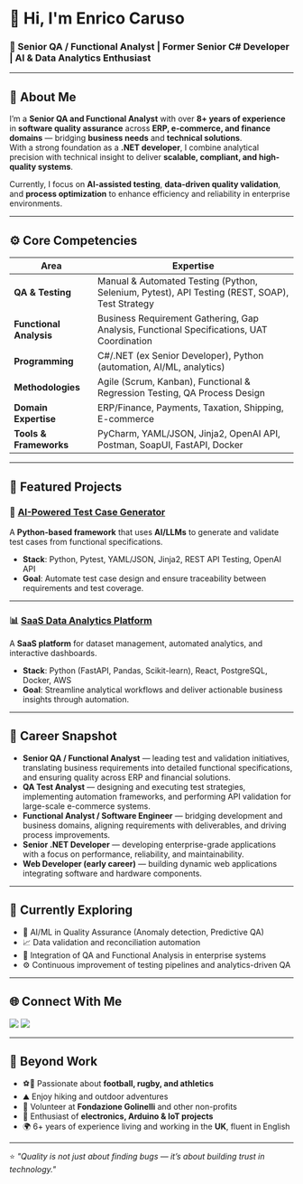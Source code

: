 # 👋 Hi, I'm Enrico Caruso

### 💼 Senior QA / Functional Analyst | Former Senior C# Developer | AI & Data Analytics Enthusiast

---

## 🧩 About Me  
I’m a **Senior QA and Functional Analyst** with over **8+ years of experience** in **software quality assurance** across **ERP, e-commerce, and finance domains** — bridging **business needs** and **technical solutions**.  
With a strong foundation as a **.NET developer**, I combine analytical precision with technical insight to deliver **scalable, compliant, and high-quality systems**.  

Currently, I focus on **AI-assisted testing**, **data-driven quality validation**, and **process optimization** to enhance efficiency and reliability in enterprise environments.

---

## ⚙️ Core Competencies

| Area | Expertise |
|------|------------|
| **QA & Testing** | Manual & Automated Testing (Python, Selenium, Pytest), API Testing (REST, SOAP), Test Strategy |
| **Functional Analysis** | Business Requirement Gathering, Gap Analysis, Functional Specifications, UAT Coordination |
| **Programming** | C#/.NET (ex Senior Developer), Python (automation, AI/ML, analytics) |
| **Methodologies** | Agile (Scrum, Kanban), Functional & Regression Testing, QA Process Design |
| **Domain Expertise** | ERP/Finance, Payments, Taxation, Shipping, E-commerce |
| **Tools & Frameworks** | PyCharm, YAML/JSON, Jinja2, OpenAI API, Postman, SoapUI, FastAPI, Docker |

---

## 🚀 Featured Projects

### 🧠 [AI-Powered Test Case Generator](https://github.com/EnriC-AI/ai-testcase-generator)
A **Python-based framework** that uses **AI/LLMs** to generate and validate test cases from functional specifications.  
- **Stack**: Python, Pytest, YAML/JSON, Jinja2, REST API Testing, OpenAI API  
- **Goal**: Automate test case design and ensure traceability between requirements and test coverage.  

---

### 📊 [SaaS Data Analytics Platform](https://github.com/EnriC-AI/saas-data-analytics)
A **SaaS platform** for dataset management, automated analytics, and interactive dashboards.  
- **Stack**: Python (FastAPI, Pandas, Scikit-learn), React, PostgreSQL, Docker, AWS  
- **Goal**: Streamline analytical workflows and deliver actionable business insights through automation.  

---

## 🧭 Career Snapshot

- **Senior QA / Functional Analyst** — leading test and validation initiatives, translating business requirements into detailed functional specifications, and ensuring quality across ERP and financial solutions.  
- **QA Test Analyst** — designing and executing test strategies, implementing automation frameworks, and performing API validation for large-scale e-commerce systems.  
- **Functional Analyst / Software Engineer** — bridging development and business domains, aligning requirements with deliverables, and driving process improvements.  
- **Senior .NET Developer** — developing enterprise-grade applications with a focus on performance, reliability, and maintainability.  
- **Web Developer (early career)** — building dynamic web applications integrating software and hardware components.

---

## 🌱 Currently Exploring
- 🤖 AI/ML in Quality Assurance (Anomaly detection, Predictive QA)
- 📈 Data validation and reconciliation automation
- 🧩 Integration of QA and Functional Analysis in enterprise systems
- ⚙️ Continuous improvement of testing pipelines and analytics-driven QA

---

## 🌐 Connect With Me  
<p align="left">
  <a href="https://www.linkedin.com/in/enrico-caruso-7782206"><img src="https://img.shields.io/badge/LinkedIn-0077B5?style=flat&logo=linkedin&logoColor=white"/></a>
  <a href="https://github.com/EnriC-AI"><img src="https://img.shields.io/badge/GitHub-100000?style=flat&logo=github&logoColor=white"/></a>
</p>

---

## 🎯 Beyond Work  
- ⚽🏉 Passionate about **football, rugby, and athletics**  
- ⛰️ Enjoy hiking and outdoor adventures  
- 🤝 Volunteer at **Fondazione Golinelli** and other non-profits  
- 🔧 Enthusiast of **electronics, Arduino & IoT projects**  
- 🌍 6+ years of experience living and working in the **UK**, fluent in English  

---

⭐️ *"Quality is not just about finding bugs — it’s about building trust in technology."*